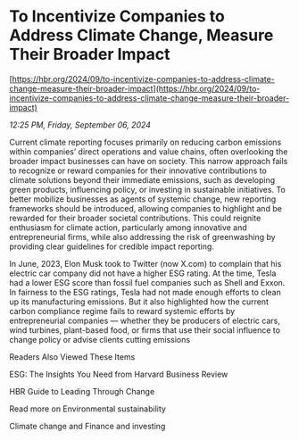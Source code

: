 # To Incentivize Companies to Address Climate Change, Measure Their Broader Impact

[https://hbr.org/2024/09/to-incentivize-companies-to-address-climate-change-measure-their-broader-impact](https://hbr.org/2024/09/to-incentivize-companies-to-address-climate-change-measure-their-broader-impact)

*12:25 PM, Friday, September 06, 2024*

Current climate reporting focuses primarily on reducing carbon emissions within companies’ direct operations and value chains, often overlooking the broader impact businesses can have on society. This narrow approach fails to recognize or reward companies for their innovative contributions to climate solutions beyond their immediate emissions, such as developing green products, influencing policy, or investing in sustainable initiatives. To better mobilize businesses as agents of systemic change, new reporting frameworks should be introduced, allowing companies to highlight and be rewarded for their broader societal contributions. This could reignite enthusiasm for climate action, particularly among innovative and entrepreneurial firms, while also addressing the risk of greenwashing by providing clear guidelines for credible impact reporting.

In June, 2023, Elon Musk took to Twitter (now X.com) to complain that his electric car company did not have a higher ESG rating. At the time, Tesla had a lower ESG score than fossil fuel companies such as Shell and Exxon. In fairness to the ESG ratings, Tesla had not made enough efforts to clean up its manufacturing emissions. But it also highlighted how the current carbon compliance regime fails to reward systemic efforts by entrepreneurial companies — whether they be producers of electric cars, wind turbines, plant-based food, or firms that use their social influence to change policy or advise clients cutting emissions

Readers Also Viewed These Items

ESG: The Insights You Need from Harvard Business Review

HBR Guide to Leading Through Change

Read more on Environmental sustainability

Climate change and Finance and investing


